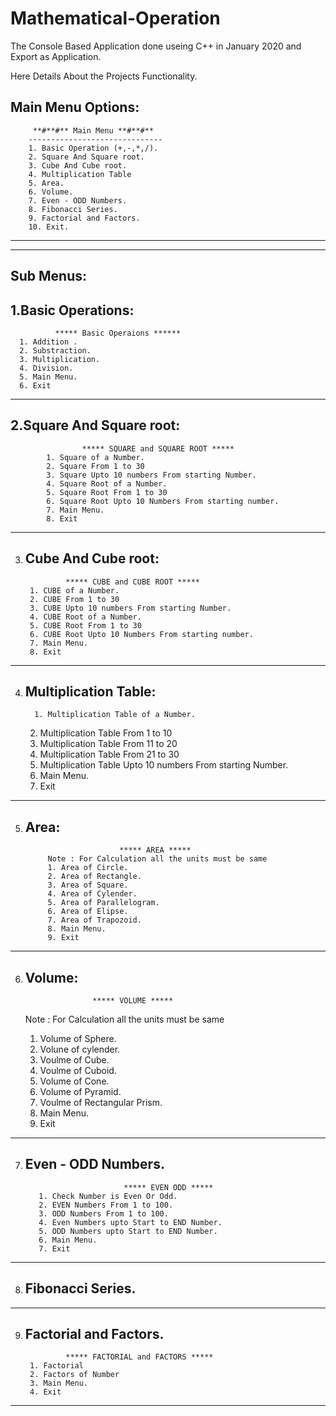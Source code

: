 # Mathematical-Operation
The Console Based Application done useing C++ in January 2020 and Export as Application.

Here Details About the Projects Functionality.
 
 Main Menu Options:
 -----------
         **#**#** Main Menu **#**#**
        ------------------------------
        1. Basic Operation (+,-,*,/).
        2. Square And Square root.
        3. Cube And Cube root.
        4. Multiplication Table
        5. Area.
        6. Volume.
        7. Even - ODD Numbers.
        8. Fibonacci Series.
        9. Factorial and Factors.
        10. Exit.
-----------------------------------
-----------------------------------
Sub Menus:
-----------
1.Basic Operations:  
  -----------------

              ***** Basic Operaions ******
      1. Addition .
      2. Substraction.
      3. Multiplication.
      4. Division.
      5. Main Menu.
      6. Exit
-----------------------------------
2.Square And Square root:
------------------------

                    ***** SQUARE and SQUARE ROOT *****
            1. Square of a Number.
            2. Square From 1 to 30
            3. Square Upto 10 numbers From starting Number.
            4. Square Root of a Number.
            5. Square Root From 1 to 30
            6. Square Root Upto 10 Numbers From starting number.
            7. Main Menu.
            8. Exit
-----------------------------------
3. Cube And Cube root:
   -------------------
           
                ***** CUBE and CUBE ROOT *****
        1. CUBE of a Number.
        2. CUBE From 1 to 30
        3. CUBE Upto 10 numbers From starting Number.
        4. CUBE Root of a Number.
        5. CUBE Root From 1 to 30
        6. CUBE Root Upto 10 Numbers From starting number.
        7. Main Menu.
        8. Exit
-----------------------------------

4. Multiplication Table:
   ---------------------
         1. Multiplication Table of a Number.
      2. Multiplication Table From 1 to 10
      3. Multiplication Table From 11 to 20
      4. Multiplication Table From 21 to 30
      5. Multiplication Table Upto 10 numbers From starting Number.
      6. Main Menu.
      7. Exit
-----------------------------------
5. Area:
   -------
   
                            ***** AREA *****
            Note : For Calculation all the units must be same
            1. Area of Circle.
            2. Area of Rectangle.
            3. Area of Square.
            4. Area of Cylender.
            5. Area of Parallelogram.
            6. Area of Elipse.
            7. Area of Trapozoid.
            8. Main Menu.
            9. Exit
-----------------------------------
6. Volume:
   -------
         
                      ***** VOLUME *****
      Note : For Calculation all the units must be same
      1. Volume of Sphere.
      2. Volune of cylender.
      3. Voulme of Cube.
      4. Voulme of Cuboid.
      5. Volume of Cone.
      6. Volume of Pyramid.
      7. Voulme of Rectangular Prism.
      8. Main Menu.
      9. Exit
-----------------------------------
       
7. Even - ODD Numbers.
   -----------------
                             ***** EVEN ODD *****
          1. Check Number is Even Or Odd.
          2. EVEN Numbers From 1 to 100.
          3. ODD Numbers From 1 to 100.
          4. Even Numbers upto Start to END Number.
          5. ODD Numbers upto Start to END Number.
          6. Main Menu.
          7. Exit
-----------------------------------
8. Fibonacci Series.
   ----------------
------------------------------------------------
9. Factorial and Factors.
   ---------------------
   
                ***** FACTORIAL and FACTORS *****
        1. Factorial
        2. Factors of Number
        3. Main Menu.
        4. Exit
-----------------------------------   

